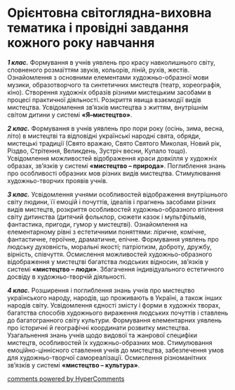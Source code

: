 <div id="hypercomments_widget" class="js-hypercomments-widget invisible"></div>

Орієнтовна світоглядна-виховна тематика і провідні завдання кожного року навчання
=============================================

<p><b><i>1 клас.</i></b> Формування в учнів уявлень про красу навколишнього світу, сповненого розмаїттям звуків, кольорів, ліній, рухів, жестів. Ознайомлення з основними елементами художньо-образної мови музики, образотворчого та синтетичних мистецтв (театр, хореографія, кіно). Створення художніх образів різними мистецьким засобами в процесі практичної діяльності. Розкриття явища взаємодії видів мистецтва. Усвідомлення зв’язків мистецтва з життям, внутрішнім світом дитини у системі <b>«Я–мистецтво»</b>.</p>
<p><b><i>2 клас.</i></b>  Формування в учнів уявлень про пори року (осінь, зима, весна, літо) в мистецтві та відповідні українські народні свята, обряди, мистецькі традиції (Свято вражаю, Свято Святого Миколая, Новий рік, Різдво, Стрітення, Великдень, Зустріч весни, Купало тощо). Усвідомлення можливостей відображення краси довкілля у художніх образах, зв’язків у системі <b>«мистецтво – природа»</b>. Поглиблення знань про особливості образних мов різних видів мистецтва. Стимулювання художньо-творчих проявів учнів.</p>
<p><b><i>3 клас.</i></b> Усвідомлення учнями особливостей відображення внутрішнього світу людини, її емоцій і почуттів, ідеалів і прагнень засобами різних видів мистецтв, розкриття особливостей художньо-образного втілення світу дитинства (дитячий фольклор, сюжети казок і мультфільмів, фантастика, пригоди, гумор у мистецтві). Ознайомлення на елементарному рівні з естетичними поняттями: ліричне, комічне, фантастичне, героїчне, драматичне, епічне. Формування уявлень про людську духовність, моральні якості; патріотизм, доброту, дружбу, вірність, співчуття. Осмислення можливостей художньо-образного відображення у мистецтві багатства людських відносин, зв’язків у системі <b>«мистецтво – люди»</b>. Збагачення індивідуального естетичного досвіду в художньо-творчій діяльності.</p>
<p><b><i>4 клас.</i></b> Розширення і поглиблення знань учнів про мистецтво українського народу, народів, що проживають в Україні, а також інших народів світу. Усвідомлення єдності змісту і форми в художніх творах, багатства способів художнього вираження людських почуттів і ставлень до багатогранного світу культури. Формування елементарних уявлень про історичні й географічні координати розвитку мистецтва. Узагальнення знань учнів щодо видової та жанрової специфіки мистецтв, особливостей їх художньо-образних мов. Стимулювання емоційно-ціннісного ставлення учнів до мистецтва, забезпечення умов для художньо-творчої самореалізації. Осмислення різноманітних зв’язків у системі <b>«мистецтво – культура»</b>.</p>

<div class="js-hypercomments-container">
<a href="http://hypercomments.com" class="hc-link" title="comments widget">comments powered by HyperComments</a>
</div>